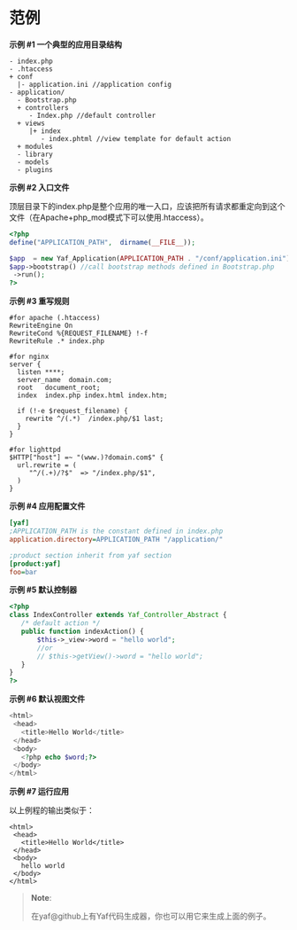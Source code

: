 范例
====

**示例 \#1 一个典型的应用目录结构**

    - index.php 
    - .htaccess 
    + conf
      |- application.ini //application config
    - application/
      - Bootstrap.php   
      + controllers
         - Index.php //default controller
      + views    
         |+ index   
            - index.phtml //view template for default action
      + modules 
      - library
      - models  
      - plugins 

**示例 \#2 入口文件**

顶层目录下的index.php是整个应用的唯一入口，应该把所有请求都重定向到这个文件（在Apache+php\_mod模式下可以使用.htaccess）。

``` php
<?php
define("APPLICATION_PATH",  dirname(__FILE__));

$app  = new Yaf_Application(APPLICATION_PATH . "/conf/application.ini");
$app->bootstrap() //call bootstrap methods defined in Bootstrap.php
 ->run();
?>
```

**示例 \#3 重写规则**

    #for apache (.htaccess)
    RewriteEngine On
    RewriteCond %{REQUEST_FILENAME} !-f
    RewriteRule .* index.php

    #for nginx
    server {
      listen ****;
      server_name  domain.com;
      root   document_root;
      index  index.php index.html index.htm;

      if (!-e $request_filename) {
        rewrite ^/(.*)  /index.php/$1 last;
      }
    }

    #for lighttpd
    $HTTP["host"] =~ "(www.)?domain.com$" {
      url.rewrite = (
         "^/(.+)/?$"  => "/index.php/$1",
      )
    }

**示例 \#4 应用配置文件**

``` ini
[yaf]
;APPLICATION_PATH is the constant defined in index.php
application.directory=APPLICATION_PATH "/application/" 

;product section inherit from yaf section
[product:yaf]
foo=bar
```

**示例 \#5 默认控制器**

``` php
<?php
class IndexController extends Yaf_Controller_Abstract {
   /* default action */
   public function indexAction() {
       $this->_view->word = "hello world";
       //or
       // $this->getView()->word = "hello world";
   }
}
?>
```

**示例 \#6 默认视图文件**

``` php
<html>
 <head>
   <title>Hello World</title>
 </head>
 <body>
   <?php echo $word;?>
 </body>
</html>
```

**示例 \#7 运行应用**

以上例程的输出类似于：

    <html>
     <head>
       <title>Hello World</title>
     </head>
     <body>
       hello world
     </body>
    </html>

> **Note**:
>
> 在yaf@github上有Yaf代码生成器，你也可以用它来生成上面的例子。

